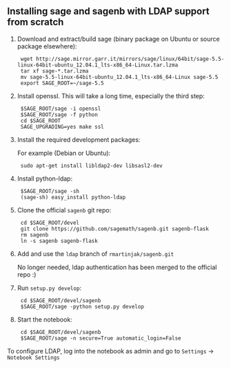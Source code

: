 Installing sage and sagenb with LDAP support from scratch
---------------------------------------------------------

1. Download and extract/build sage (binary package on Ubuntu or source package elsewhere):

		wget http://sage.mirror.garr.it/mirrors/sage/linux/64bit/sage-5.5-linux-64bit-ubuntu_12.04.1_lts-x86_64-Linux.tar.lzma
		tar xf sage-*.tar.lzma
		mv sage-5.5-linux-64bit-ubuntu_12.04.1_lts-x86_64-Linux sage-5.5
		export SAGE_ROOT=~/sage-5.5

1. Install openssl. This will take a long time, especially the third step:

		$SAGE_ROOT/sage -i openssl
		$SAGE_ROOT/sage -f python
		cd $SAGE_ROOT
		SAGE_UPGRADING=yes make ssl

1. Install the required development packages:

	For example (Debian or Ubuntu):

		sudo apt-get install libldap2-dev libsasl2-dev

1. Install python-ldap:

		$SAGE_ROOT/sage -sh
		(sage-sh) easy_install python-ldap


1. Clone the official `sagenb` git repo:

		cd $SAGE_ROOT/devel
		git clone https://github.com/sagemath/sagenb.git sagenb-flask
		rm sagenb
		ln -s sagenb sagenb-flask

1. Add and use the `ldap` branch of `rmartinjak/sagenb.git`

	No longer needed, ldap authentication has been merged to the official repo :)
	
1. Run `setup.py develop`:

		cd $SAGE_ROOT/devel/sagenb
		$SAGE_ROOT/sage -python setup.py develop

1. Start the notebook:
		
		cd $SAGE_ROOT/devel/sagenb
		$SAGE_ROOT/sage -n secure=True automatic_login=False


To configure LDAP, log into the notebook as admin and go to
`Settings` -> `Notebook Settings`
